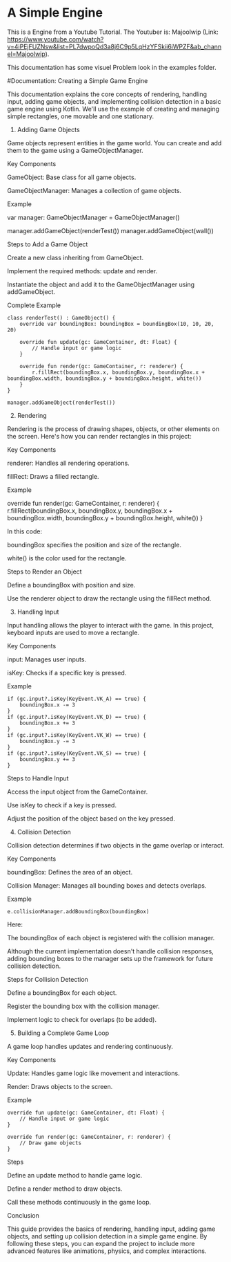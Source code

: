# A Simple Engine
This is a Engine from a Youtube Tutorial. 
The Youtuber is: Majoolwip (Link: https://www.youtube.com/watch?v=4iPEjFUZNsw&list=PL7dwpoQd3a8j6C9p5LqHzYFSkii6iWPZF&ab_channel=Majoolwip).

This documentation has some visuel Problem look in the examples folder.


#Documentation: Creating a Simple Game Engine

This documentation explains the core concepts of rendering, handling input, adding game objects, and implementing collision detection in a basic game engine using Kotlin. We'll use the example of creating and managing simple rectangles, one movable and one stationary.

1. Adding Game Objects

Game objects represent entities in the game world. You can create and add them to the game using a GameObjectManager.

Key Components

GameObject: Base class for all game objects.

GameObjectManager: Manages a collection of game objects.

Example

var manager: GameObjectManager = GameObjectManager()

manager.addGameObject(renderTest())
manager.addGameObject(wall())

Steps to Add a Game Object

Create a new class inheriting from GameObject.

Implement the required methods: update and render.

Instantiate the object and add it to the GameObjectManager using addGameObject.

Complete Example

```
class renderTest() : GameObject() {
    override var boundingBox: boundingBox = boundingBox(10, 10, 20, 20)

    override fun update(gc: GameContainer, dt: Float) {
        // Handle input or game logic
    }

    override fun render(gc: GameContainer, r: renderer) {
        r.fillRect(boundingBox.x, boundingBox.y, boundingBox.x + boundingBox.width, boundingBox.y + boundingBox.height, white())
    }
}

manager.addGameObject(renderTest())
```


2. Rendering

Rendering is the process of drawing shapes, objects, or other elements on the screen. Here's how you can render rectangles in this project:

Key Components

renderer: Handles all rendering operations.

fillRect: Draws a filled rectangle.

Example

override fun render(gc: GameContainer, r: renderer) {
    r.fillRect(boundingBox.x, boundingBox.y, boundingBox.x + boundingBox.width, boundingBox.y + boundingBox.height, white())
}

In this code:

boundingBox specifies the position and size of the rectangle.

white() is the color used for the rectangle.

Steps to Render an Object

Define a boundingBox with position and size.

Use the renderer object to draw the rectangle using the fillRect method.

3. Handling Input

Input handling allows the player to interact with the game. In this project, keyboard inputs are used to move a rectangle.

Key Components

input: Manages user inputs.

isKey: Checks if a specific key is pressed.

Example
```
if (gc.input?.isKey(KeyEvent.VK_A) == true) {
    boundingBox.x -= 3
}
if (gc.input?.isKey(KeyEvent.VK_D) == true) {
    boundingBox.x += 3
}
if (gc.input?.isKey(KeyEvent.VK_W) == true) {
    boundingBox.y -= 3
}
if (gc.input?.isKey(KeyEvent.VK_S) == true) {
    boundingBox.y += 3
}
```
Steps to Handle Input

Access the input object from the GameContainer.

Use isKey to check if a key is pressed.

Adjust the position of the object based on the key pressed.

4. Collision Detection

Collision detection determines if two objects in the game overlap or interact.

Key Components

boundingBox: Defines the area of an object.

Collision Manager: Manages all bounding boxes and detects overlaps.

Example
```
e.collisionManager.addBoundingBox(boundingBox)
```
Here:

The boundingBox of each object is registered with the collision manager.

Although the current implementation doesn't handle collision responses, adding bounding boxes to the manager sets up the framework for future collision detection.

Steps for Collision Detection

Define a boundingBox for each object.

Register the bounding box with the collision manager.

Implement logic to check for overlaps (to be added).

5. Building a Complete Game Loop

A game loop handles updates and rendering continuously.

Key Components

Update: Handles game logic like movement and interactions.

Render: Draws objects to the screen.

Example
```
override fun update(gc: GameContainer, dt: Float) {
    // Handle input or game logic
}

override fun render(gc: GameContainer, r: renderer) {
    // Draw game objects
}
```
Steps

Define an update method to handle game logic.

Define a render method to draw objects.

Call these methods continuously in the game loop.

Conclusion

This guide provides the basics of rendering, handling input, adding game objects, and setting up collision detection in a simple game engine. By following these steps, you can expand the project to include more advanced features like animations, physics, and complex interactions.


